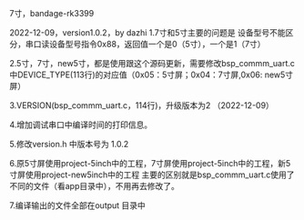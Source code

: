 7寸，bandage-rk3399

2022-12-09，version1.0.2，by dazhi
1.7寸和5寸主要的问题是 设备型号不能区分，串口读设备型号指令0x88，返回值一个是0（5寸），一个是1（7寸）

2.5寸，7寸，new5寸，都是使用跟这个源码更新，需要修改bsp_commm_uart.c
中DEVICE_TYPE(113行)的对应值（0x05：5寸屏；0x04：7寸屏,0x06: new5寸屏）

3.VERSION(bsp_commm_uart.c，114行)，升级版本为2 （2022-12-09）

4.增加调试串口中编译时间的打印信息。

5.修改version.h 中版本号为 1.0.2

6.原5寸屏使用project-5inch中的工程，7寸屏使用project-5inch中的工程，新5寸屏使用project-new5inch中的工程
主要的区别就是bsp_commm_uart.c使用了不同的文件（看app目录中），不用再去修改了。

7.编译输出的文件全部在output 目录中

